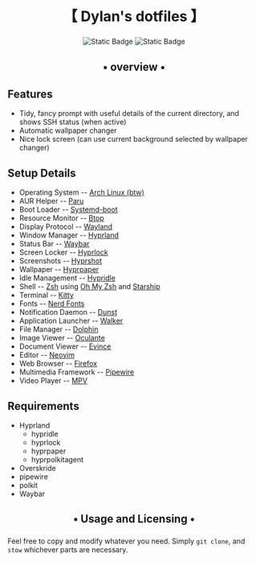 <div align="center">
    <h1>【 Dylan's dotfiles 】</h1>
    <h3></h3>
</div>

<div align="center">
<img alt="Static Badge" src="https://img.shields.io/github/last-commit/wrightdylan/dotfiles?&style=for-the-badge&color=8ad7eb&logo=git&logoColor=D9E0EE&labelColor=1E202B">
<img alt="Static Badge" src="https://img.shields.io/github/repo-size/wrightdylan/dotfiles?color=86dbce&label=SIZE&logo=protondrive&style=for-the-badge&logoColor=D9E0EE&labelColor=1E202B">
</div>

<div align="center">
    <h2>• overview •</h2>
    <h3></h3>
</div>

## Features
- Tidy, fancy prompt with useful details of the current directory, and shows SSH status (when active)
- Automatic wallpaper changer
- Nice lock screen (can use current background selected by wallpaper changer)

## Setup Details
- Operating System -- [Arch Linux (btw)](https://archlinux.org/)
- AUR Helper -- [Paru](https://aur.archlinux.org/packages/paru-git/)
- Boot Loader -- [Systemd-boot](https://wiki.archlinux.org/title/Systemd-boot)
- Resource Monitor -- [Btop](https://aur.archlinux.org/packages/btop-git)
- Display Protocol -- [Wayland](https://wayland.freedesktop.org/)
- Window Manager -- [Hyprland](https://hypr.land/)
- Status Bar -- [Waybar](https://wiki.archlinux.org/title/Waybar)
- Screen Locker -- [Hyprlock](https://wiki.hypr.land/Hypr-Ecosystem/hyprlock/)
- Screenshots -- [Hyprshot](https://archlinux.org/packages/extra/any/hyprshot/)
- Wallpaper -- [Hyprpaper](https://wiki.hypr.land/Hypr-Ecosystem/hyprpaper)
- Idle Management -- [Hypridle](https://wiki.hypr.land/Hypr-Ecosystem/hypridle)
- Shell -- [Zsh](https://www.zsh.org) using [Oh My Zsh](https://ohmyz.sh/) and [Starship](https://starship.rs/)
- Terminal -- [Kitty](https://wiki.archlinux.org/title/Kitty)
- Fonts -- [Nerd Fonts](https://www.nerdfonts.com/)
- Notification Daemon -- [Dunst](https://wiki.archlinux.org/title/Dunst)
- Application Launcher -- [Walker](https://aur.archlinux.org/packages/walker)
- File Manager -- [Dolphin](https://wiki.archlinux.org/title/Dolphin)
- Image Viewer -- [Oculante](https://archlinux.org/packages/extra/x86_64/oculante/)
- Document Viewer -- [Evince](https://archlinux.org/packages/extra/x86_64/evince/)
- Editor -- [Neovim](https://neovim.io/)
- Web Browser -- [Firefox](https://firefox.com)
- Multimedia Framework -- [Pipewire](https://pipewire.org/)
- Video Player -- [MPV](https://mpv.io/)

## Requirements
- Hyprland
    - hypridle
    - hyprlock
    - hyprpaper
    - hyprpolkitagent
- Overskride
- pipewire
- polkit
- Waybar

<div align="center">
    <h2>• Usage and Licensing •</h2>
    <h3></h3>
</div>

Feel free to copy and modify whatever you need. Simply `git clone`, and `stow` whichever parts are necessary.
